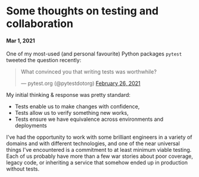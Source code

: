 # Some thoughts on testing and collaboration
#### Mar 1, 2021

One of my most-used (and personal favourite) Python packages `pytest` tweeted the question recently:

<blockquote class="twitter-tweet"><p lang="en" dir="ltr">What convinced you that writing tests was worthwhile?</p>&mdash; pytest.org (@pytestdotorg) <a href="https://twitter.com/pytestdotorg/status/1365417272219557890?ref_src=twsrc%5Etfw">February 26, 2021</a></blockquote> <script async src="https://platform.twitter.com/widgets.js" charset="utf-8"></script> 

My initial thinking & response was pretty standard:

* Tests enable us to make changes with confidence,
* Tests allow us to verify something new works,
* Tests ensure we have equivalence across environments and deployments

I've had the opportunity to work with some brilliant engineers in a variety of domains and with different technologies, and one of the near universal things I've encountered is a commitment to at least minimum viable testing. Each of us probably have more than a few war stories about poor coverage, legacy code, or inheriting a service that somehow ended up in production without tests.


